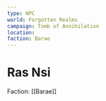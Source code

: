```yaml
---
type: NPC
world: Forgotten Realms
campaign: Tomb of Annihilation
location:
faction: Barae
---
```


# Ras Nsi

Faction: [[Barae]]